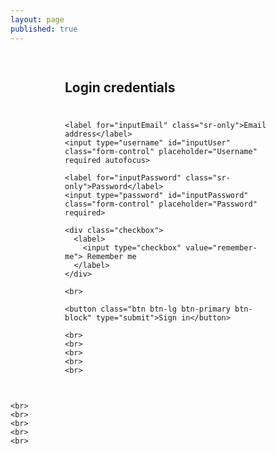 ```yaml
---
layout: page
published: true
---
```


<style>

  .form-signin {
    max-width: 330px;
    padding: 15px;
    margin: auto;
  }
  
  .form-signin .form-signin-heading,
  .form-signin .checkbox {
    margin-bottom: 10px;
  }
  
  .form-signin .checkbox {
    font-weight: normal;
  }
  
  .form-signin .form-control {
    position: relative;
    height: auto;
    -webkit-box-sizing: border-box;
       -moz-box-sizing: border-box;
            box-sizing: border-box;
    padding: 10px;
    font-size: 16px;
  }
  
  .form-signin .form-control:focus {
    z-index: 2;
  }
  
  .form-signin input[type="email"] {
    margin-bottom: -1px;
    border-bottom-right-radius: 0;
    border-bottom-left-radius: 0;
  }
  
  .form-signin input[type="password"] {
    margin-bottom: 10px;
    border-top-left-radius: 0;
    border-top-right-radius: 0;
  }
  
</style>

<div>

  <form class="form-signin">
    <h2 class="form-signin-heading">Login credentials</h2>
    <br>
    
    <label for="inputEmail" class="sr-only">Email address</label>
    <input type="username" id="inputUser" class="form-control" placeholder="Username" required autofocus>
    
    <label for="inputPassword" class="sr-only">Password</label>
    <input type="password" id="inputPassword" class="form-control" placeholder="Password" required>
    
    <div class="checkbox">
      <label>
        <input type="checkbox" value="remember-me"> Remember me
      </label>
    </div>
    
    <br>
    
    <button class="btn btn-lg btn-primary btn-block" type="submit">Sign in</button>
    
    <br>
    <br>
    <br>
    <br>
    <br>
    
  </form>
  
    <br>
    <br>
    <br>
    <br>
    <br>

</div>
    
